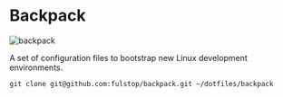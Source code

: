 # Backpack
![backpack](https://static.thenounproject.com/png/2551-200.png)

A set of configuration files to bootstrap new Linux development environments.

``` shell
git clone git@github.com:fulstop/backpack.git ~/dotfiles/backpack
```
